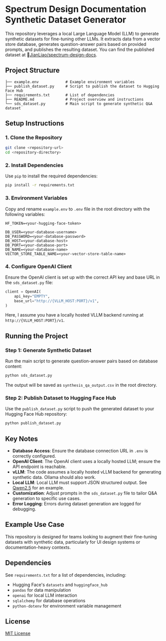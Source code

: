 # Spectrum Design Documentation Synthetic Dataset Generator

This repository leverages a local Large Language Model (LLM) to generate synthetic datasets for fine-tuning other LLMs. It extracts data from a vector store database, generates question-answer pairs based on provided prompts, and publishes the resulting dataset. You can find the published dataset at 🤗[JianLiao/spectrum-design-docs](https://huggingface.co/datasets/JianLiao/spectrum-design-docs).

## Project Structure

```
├── example.env            # Example environment variables
├── publish_dataset.py     # Script to publish the dataset to Hugging Face Hub
├── requirements.txt       # List of dependencies
├── README.md              # Project overview and instructions
└── sds_dataset.py         # Main script to generate synthetic Q&A dataset
```

## Setup Instructions

### 1. Clone the Repository
```bash
git clone <repository-url>
cd <repository-directory>
```

### 2. Install Dependencies
Use `pip` to install the required dependencies:
```bash
pip install -r requirements.txt
```

### 3. Environment Variables
Copy and rename `example.env` to `.env` file in the root directory with the following variables:

```dotenv
HF_TOKEN=<your-hugging-face-token>

DB_USER=<your-database-username>
DB_PASSWORD=<your-database-password>
DB_HOST=<your-database-host>
DB_PORT=<your-database-port>
DB_NAME=<your-database-name>
VECTOR_STORE_TABLE_NAME=<your-vector-store-table-name>
```

### 4. Configure OpenAI Client
Ensure the OpenAI client is set up with the correct API key and base URL in the `sds_dataset.py` file:

```python
client = OpenAI(
    api_key="EMPTY",
    base_url="http://{VLLM_HOST:PORT}/v1",
)
```

Here, I assume you have a locally hosted VLLM backend running at `http://{VLLM_HOST:PORT}/v1`.

## Running the Project

### Step 1: Generate Synthetic Dataset
Run the main script to generate question-answer pairs based on database content:
```bash
python sds_dataset.py
```
The output will be saved as `synthesis_qa_output.csv` in the root directory.

### Step 2: Publish Dataset to Hugging Face Hub
Use the `publish_dataset.py` script to push the generated dataset to your Hugging Face Hub repository:
```bash
python publish_dataset.py
```

## Key Notes

- **Database Access**: Ensure the database connection URL in `.env` is correctly configured.
- **OpenAI Client**: The OpenAI client uses a locally hosted LLM; ensure the API endpoint is reachable.
- **vLLM**: The code assumes a locally hosted vLLM backend for generating synthetic data. Ollama should also work.
- **Local LLM**: Local LLM must support JSON structured output. See [Qwen2.5](https://qwen.readthedocs.io/en/latest/deployment/vllm.html#structured-json-output) for an example.
- **Customization**: Adjust prompts in the `sds_dataset.py` file to tailor Q&A generation to specific use cases.
- **Error Logging**: Errors during dataset generation are logged for debugging.

## Example Use Case
This repository is designed for teams looking to augment their fine-tuning datasets with synthetic data, particularly for UI design systems or documentation-heavy contexts.

## Dependencies
See `requirements.txt` for a list of dependencies, including:
- Hugging Face's `datasets` and `huggingface_hub`
- `pandas` for data manipulation
- `openai` for local LLM interaction
- `sqlalchemy` for database operations
- `python-dotenv` for environment variable management

## License
[MIT License](LICENSE)

